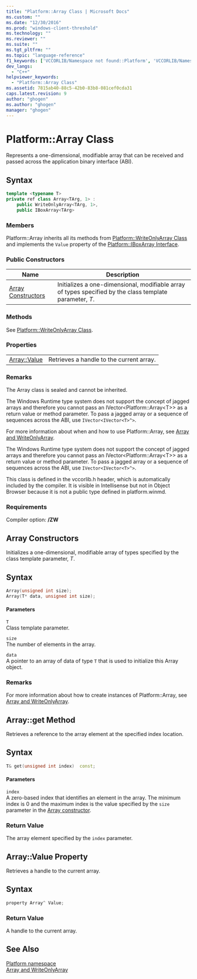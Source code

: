 ```yaml
---
title: "Platform::Array Class | Microsoft Docs"
ms.custom: ""
ms.date: "12/30/2016"
ms.prod: "windows-client-threshold"  
ms.technology: ""
ms.reviewer: ""
ms.suite: ""
ms.tgt_pltfrm: ""
ms.topic: "language-reference"
f1_keywords: ['VCCORLIB/Namespace not found::Platform', 'VCCORLIB/Namespace not found::Platform::Array Constructors', 'VCCORLIB/Namespace not found::Platform::Array::Value']
dev_langs: 
  - "C++"
helpviewer_keywords: 
  - "Platform::Array Class"
ms.assetid: 7815ab40-88c5-42b0-83b8-081cef0cda31
caps.latest.revision: 9
author: "ghogen"
ms.author: "ghogen"
manager: "ghogen"
---
```

# Platform::Array Class
Represents a one-dimensional, modifiable array that can be received and passed across the application binary interface (ABI).  
  
## Syntax  
  
```cpp    
template <typename T>  
private ref class Array<TArg, 1> :   
    public WriteOnlyArray<TArg, 1>,  
    public IBoxArray<TArg>   
```  
  
### Members  
 Platform::Array inherits all its methods from [Platform::WriteOnlyArray Class](../cppcx/platform-writeonlyarray-class.md) and implements the `Value` property of the [Platform::IBoxArray Interface](../cppcx/platform-iboxarray-interface.md).  
  
### Public Constructors  
  
|Name|Description|  
|----------|-----------------|  
|[Array Constructors](#ctor)|Initializes a one-dimensional, modifiable array of types specified by the class template parameter, *T*.|  
  
### Methods  
 See [Platform::WriteOnlyArray Class](../cppcx/platform-writeonlyarray-class.md).  
  
### Properties  
  
|||  
|-|-|  
|[Array::Value](#value)|Retrieves a handle to the current array.|  
  
### Remarks  
 The Array class is sealed and cannot be inherited.  
  
 The Windows Runtime type system does not support the concept of jagged arrays and therefore you cannot pass an IVector<Platform::Array\<T>> as a return value or method parameter. To pass a jagged array or a sequence of sequences across the ABI, use `IVector<IVector<T>^>`.  
  
 For more information about when and how to use Platform::Array, see [Array and WriteOnlyArray](../cppcx/array-and-writeonlyarray-c-cx.md).  
  
 The Windows Runtime type system does not support the concept of jagged arrays and therefore you cannot pass an IVector<Platform::Array\<T>> as a return value or method parameter. To pass a jagged array or a sequence of sequences across the ABI, use `IVector<IVector<T>^>`.  
  
 This class is defined in the vccorlib.h header, which is automatically included by the compiler. It is visible in Intellisense but not in Object Browser because it is not a public type defined in platform.winmd.  
  
### Requirements  
 Compiler option: **/ZW**  

 
## <a name="ctor"></a>  Array Constructors
Initializes a one-dimensional, modifiable array of types specified by the class template parameter, *T*.  
  
## Syntax  
  
```cpp  
Array(unsigned int size);  
Array(T* data, unsigned int size);    
```  
  
#### Parameters  
 `T`  
 Class template parameter.  
  
 `size`  
 The number of elements in the array.  
  
 `data`  
 A pointer to an array of data of type `T` that is used to initialize this Array object.  
  
### Remarks  
 For more information about how to create instances of Platform::Array, see [Array and WriteOnlyArray](../cppcx/array-and-writeonlyarray-c-cx.md).

## <a name="get"></a>  Array::get Method
Retrieves a reference to the array element at the specified index location.  
  
## Syntax  
  
```cpp    
T& get(unsigned int index)  const;  
```  
  
#### Parameters  
 `index`  
 A zero-based index that identifies an element in the array. The minimum index is 0 and the maximum index is the value specified by the `size` parameter in the [Array constructor](#ctor).  
  
### Return Value  
 The array element specified by the `index` parameter.  
  
## <a name="value"></a>  Array::Value Property
Retrieves a handle to the current array.  
  
## Syntax  
  
```cpp 
property Array^ Value;  
```  
  
### Return Value  
 A handle to the current array.  

## See Also  
 [Platform namespace](../cppcx/platform-namespace-c-cx.md)   
 [Array and WriteOnlyArray](../cppcx/array-and-writeonlyarray-c-cx.md)